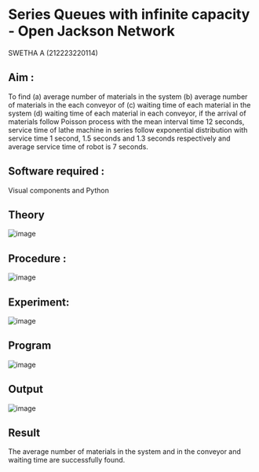 # Series Queues with infinite capacity - Open Jackson Network
SWETHA A (212223220114)
## Aim :
To find (a) average number of materials in the system (b) average number of materials in the each conveyor of (c) waiting time of each material in the system (d) waiting time of each material in each conveyor, if the arrival  of materials follow Poisson process with the mean interval time 12 seconds, service time of  lathe machine in series follow exponential distribution  with service time  1 second, 1.5 seconds and 1.3 seconds respectively and average service time of robot is 7 seconds.

## Software required :
Visual components and Python

## Theory

![image](https://user-images.githubusercontent.com/103921593/203239736-7b81f599-71a8-4ae7-b63e-5d98acd9ea54.png)


## Procedure :

![image](https://user-images.githubusercontent.com/103921593/203239789-bc870dce-6727-487b-a0e2-4fc3f5114889.png)


## Experiment:

![image](https://github.com/aswethaashok/Open-Jacson-Networks/assets/149987410/df88ae6e-6945-426f-9e22-4e0927ec14a4)


## Program

![image](https://github.com/aswethaashok/Open-Jacson-Networks/assets/149987410/0a9a6e70-5533-48c7-9f6b-5d3ea6a5530d)


## Output

![image](https://github.com/aswethaashok/Open-Jacson-Networks/assets/149987410/f148146f-637c-4a92-8a08-c3a8a954682f)


## Result

The average number of materials in the system and in the conveyor and waiting time are successfully found.

